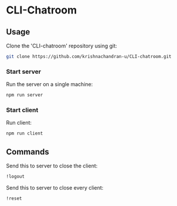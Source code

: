 # CLI-Chatroom

## Usage

Clone the 'CLI-chatroom' repository using git:

```bash
git clone https://github.com/krishnachandran-u/CLI-chatroom.git 
```

### Start server

Run the server on a single machine:

```bash
npm run server
```

### Start client

Run client:

```bash
npm run client
```

## Commands

Send this to server to close the client:

```bash
!logout
```
 
Send this to server to close every client:

```bash
!reset
```





